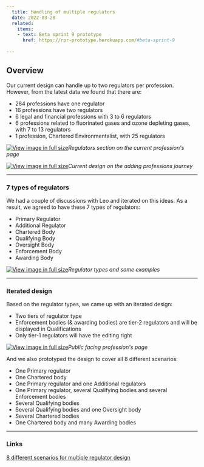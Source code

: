 ```yaml
---
  title: Handling of multiple regulators
  date: 2022-03-28
  related:
    items:
    - text: Beta sprint 9 prototype
      href: https://rpr-prototype.herokuapp.com/#beta-sprint-9
   
---
```


## Overview 

Our current design can handle up to two regulators per profession. However, from the latest data we found that there are:
* 284 professions have one regulator
* 16 professions have two regulators
* 6 legal and financial professions with 3 to 6 regulators
* 6 professions related to fluorinated gases and ozone depleting gases, with 7 to 13 regulators
* 1 profession, Chartered Environmentalist, with 25 regulators

[![View image in full size](01.png)](01.png)*Regulators section on the current profession's page*

[![View image in full size](02.png)](02.png)*Current design on the adding professions journey* 

--- 

### 7 types of regulators

We had a couple of discussions with Leo and iterated on this ideas. As a result, we agreed to have these 7 types of regulators:
* Primary Regulator
* Additional Regulator
* Chartered Body
* Qualifying Body
* Oversight Body
* Enforcement Body
* Awarding Body

[![View image in full size](03.png)](03.png)*Regulator types and some examples*

--- 

### Iterated design

Based on the regulator types, we came up with an iterated design:
* Two tiers of regulator type
* Enforcement bodies (& awarding bodies) are tier-2 regulators and will be displayed in Qualifications
* Only tier-1 regulators will have the editing right

[![View image in full size](04.png)](04.png)*Public facing profession's page*

And we also prototyped the design to cover all 8 different scenarios:
* One Primary regulator
* One Chartered body
* One Primary regulator and one Additional regulators
* One Primary regulator, several Qualifying bodies and several Enforcement bodies
* Several Qualifying bodies
* Several Qualifying bodies and one Oversight body
* Several Chartered bodies
* One Chartered body and many Awarding bodies

--- 

### Links

[8 different scenarios for multiple regulator design](https://rpr-prototype.herokuapp.com/#beta-sprint-9)
